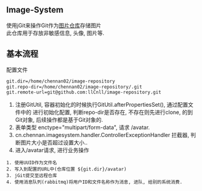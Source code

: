 Image-System
---
使用jGit来操作Git作为[图片仓库](https://github.com/llCnll/image-repository)存储图片  
此仓库用于存放非敏感信息, 头像, 图片等.  


## 基本流程
配置文件
```xml
git.dir=/home/chennan02/image-repository
git.repo-dir=/home/chennan02/image-repository/.git
git.remote-url=git@github.com:llCnll/image-repository.git
```
1. 注册GitUtil, 容器初始化的时候执行GitUtil.afterPropertiesSet(), 通过配置文件中的
进行初始化配置, 判断repo-dir是否存在, 不存在则先进行clone, 的到Git对象, 后续操作都是基于Git对象的.  
2. 表单类型 enctype="multipart/form-data", 请求 /avatar.
3. cn.chennan.imagesystem.handler.ControllerExceptionHandler 拦截器, 判断图片大小是否超过设置大小..
4. 进入/avatar请求, 进行业务操作
```
1. 使用UUID作为文件名
2. 写入到配置的URL中(仓库位置 ${git.dir}/avatar)
3. jGit提交至远程仓库
4. 使用消息队列(rabbitmq)将用户ID和文件名称作为消息, 进队, 给别的系统消费.
```